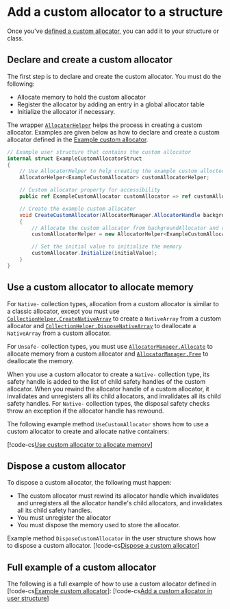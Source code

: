 # Add a custom allocator to a structure

Once you've [defined a custom allocator](allocator-custom-define.md), you can add it to your structure or class. 

## Declare and create a custom allocator

The first step is to declare and create the custom allocator. You must do the following:

- Allocate memory to hold the custom allocator 
- Register the allocator by adding an entry in a global allocator table
- Initialize the allocator if necessary.

The wrapper [`AllocatorHelper`](xref:Unity.Collections.AllocatorHelper) helps the process in creating a custom allocator. Examples are given below as how to declare and create a custom allocator defined in the [Example custom allocator](allocator-custom-define.md).  

```c#
// Example user structure that contains the custom allocator
internal struct ExampleCustomAllocatorStruct
{
    // Use AllocatorHelper to help creating the example custom alloctor
    AllocatorHelper<ExampleCustomAllocator> customAllocatorHelper;

    // Custom allocator property for accessibility
    public ref ExampleCustomAllocator customAllocator => ref customAllocatorHelper.Allocator;

    // Create the example custom allocator
    void CreateCustomAllocator(AllocatorManager.AllocatorHandle backgroundAllocator, byte initialValue)
    {
        // Allocate the custom allocator from backgroundAllocator and register the allocator
        customAllocatorHelper = new AllocatorHelper<ExampleCustomAllocator>(backgroundAllocator);

        // Set the initial value to initialize the memory
        customAllocator.Initialize(initialValue);
    }
}
```

## Use a custom allocator to allocate memory

For `Native-` collection types, allocation from a custom allocator is similar to a classic allocator, except you must use [`CollectionHelper.CreateNativeArray`](xref:Unity.Collections.CollectionHelper.CreateNativeArray*) to create a `NativeArray` from a custom allocator and [`CollectionHelper.DisposeNativeArray`](xref:Unity.Collections.CollectionHelper.DisposeNativeArray*) to deallocate a `NativeArray` from a custom allocator.

For `Unsafe-` collection types, you must use [`AllocatorManager.Allocate`](xref:Unity.Collections.AllocatorManager.Allocate*) to allocate memory from a custom allocator and [`AllocatorManager.Free`](xref:Unity.Collections.AllocatorManager.Free*) to deallocate the memory.

When you use a custom allocator to create a `Native-` collection type, its safety handle is added to the list of child safety handles of the custom allocator. When you rewind the allocator handle of a custom allocator, it invalidates and unregisters all its child allocators, and invalidates all its child safety handles. For `Native-` collection types, the disposal safety checks throw an exception if the allocator handle has rewound.

The following example method `UseCustomAllocator` shows how to use a custom allocator to create and allocate native containers:

[!code-cs[Use custom allocator to allocate memory](../Unity.Collections.Tests/AllocatorCustomTests.cs#allocator-custom-use)]

## Dispose a custom allocator

To dispose a custom allocator, the following must happen:

* The custom allocator must rewind its allocator handle which invalidates and unregisters all the allocator handle's child allocators, and invalidates all its child safety handles.
* You must unregister the allocator
* You must dispose the memory used to store the allocator.

Example method `DisposeCustomAllocator` in the user structure shows how to dispose a custom allocator.
[!code-cs[Dispose a custom allocator](../Unity.Collections.Tests/AllocatorCustomTests.cs#allocator-custom-dispose)]

## Full example of a custom allocator
The following is a full example of how to use a custom allocator defined in [!code-cs[Example custom allocator](./allocator-custom-define.md)]:
[!code-cs[Add a custom allocator in user structure](../Unity.Collections.Tests/AllocatorCustomTests.cs#allocator-custom-user-struct)]

